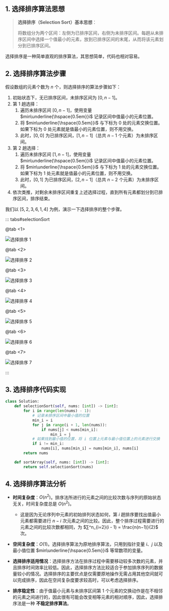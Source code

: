 ## 1. 选择排序算法思想

> **选择排序（Selection Sort）基本思想**：
>
> 将数组分为两个区间：左侧为已排序区间，右侧为未排序区间。每趟从未排序区间中选择一个值最小的元素，放到已排序区间的末尾，从而将该元素划分到已排序区间。

选择排序是一种简单直观的排序算法，其思想简单，代码也相对容易。

## 2. 选择排序算法步骤

假设数组的元素个数为 $n$ 个，则选择排序的算法步骤如下：

1. 初始状态下，无已排序区间，未排序区间为 $[0, n - 1]$。
2. 第 $1$ 趟选择：
   1. 遍历未排序区间 $[0, n - 1]$，使用变量 $min\underline{\hspace{0.5em}}i$ 记录区间中值最小的元素位置。
   2. 将 $min\underline{\hspace{0.5em}}i$ 与下标为 $0$ 处的元素交换位置。如果下标为 $0$ 处元素就是值最小的元素位置，则不用交换。
   3. 此时，$[0, 0]$ 为已排序区间，$[1, n - 1]$（总共 $n - 1$ 个元素）为未排序区间。
3. 第 $2$ 趟选择：
   1. 遍历未排序区间 $[1, n - 1]$，使用变量 $min\underline{\hspace{0.5em}}i$ 记录区间中值最小的元素位置。
   2. 将 $min\underline{\hspace{0.5em}}i$ 与下标为 $1$ 处的元素交换位置。如果下标为 $1$ 处元素就是值最小的元素位置，则不用交换。
   3. 此时，$[0, 1]$ 为已排序区间，$[2, n - 1]$（总共 $n - 2$ 个元素）为未排序区间。
4. 依次类推，对剩余未排序区间重复上述选择过程，直到所有元素都划分到已排序区间，排序结束。

我们以 $[5, 2, 3, 6, 1, 4]$ 为例，演示一下选择排序的整个步骤。

::: tabs#selectionSort

@tab <1>

![选择排序 1](https://qcdn.itcharge.cn/images/20230816155042.png)

@tab <2>

![选择排序 2](https://qcdn.itcharge.cn/images/20230816155017.png)

@tab <3>

![选择排序 3](https://qcdn.itcharge.cn/images/20230816154955.png)

@tab <4>

![选择排序 4](https://qcdn.itcharge.cn/images/20230816154924.png)

@tab <5>

![选择排序 5](https://qcdn.itcharge.cn/images/20230816154859.png)

@tab <6>

![选择排序 6](https://qcdn.itcharge.cn/images/20230816154836.png)

@tab <7>

![选择排序 7](https://qcdn.itcharge.cn/images/20230816153324.png)

:::

## 3. 选择排序代码实现

```python
class Solution:
    def selectionSort(self, nums: [int]) -> [int]:
        for i in range(len(nums) - 1):
            # 记录未排序区间中最小值的位置
            min_i = i
            for j in range(i + 1, len(nums)):
                if nums[j] < nums[min_i]:
                    min_i = j
            # 如果找到最小值的位置，将 i 位置上元素与最小值位置上的元素进行交换
            if i != min_i:
                nums[i], nums[min_i] = nums[min_i], nums[i]
        return nums

    def sortArray(self, nums: [int]) -> [int]:
        return self.selectionSort(nums)
```

## 4. 选择排序算法分析

- **时间复杂度**：$O(n^2)$。排序法所进行的元素之间的比较次数与序列的原始状态无关，时间复杂度总是 $O(n^2)$。
  - 这是因为无论序列中元素的初始排列状态如何，第 $i$ 趟排序要找出值最小元素都需要进行 $n − i$ 次元素之间的比较。因此，整个排序过程需要进行的元素之间的比较次数都相同，为 $∑^n_{i=2}(i - 1) = \frac{n(n−1)}{2}$ 次。
- **空间复杂度**：$O(1)$。选择排序算法为原地排序算法，只用到指针变量 $i$、$j$ 以及最小值位置 $min\underline{\hspace{0.5em}}i$ 等常数项的变量。
- **选择排序适用情况**：选择排序方法在排序过程中需要移动较多次数的元素，并且排序时间效率比较低。因此，选择排序方法比较适合于参加排序序列的数据量较小的情况。选择排序的主要优点是仅需要原地操作无需占用其他空间就可以完成排序，因此在空间复杂度要求较高时，可以考虑选择排序。

- **排序稳定性**：由于值最小元素与未排序区间第 $1$ 个元素的交换动作是在不相邻的元素之间进行的，因此很有可能会改变相等元素的相对顺序，因此，选择排序法是一种 **不稳定排序算法**。



